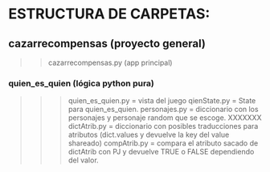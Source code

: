 # ESTRUCTURA DE CARPETAS:
## cazarrecompensas (proyecto general)
>> cazarrecompensas.py (app principal)

### quien_es_quien (lógica python pura)
>>>quien_es_quien.py = vista del juego
>>>qienState.py = State para quien_es_quien. 
>>>personajes.py = diccionario con los personajes y personaje random que se escoge. XXXXXXX
>>>dictAtrib.py = diccionario con posibles traducciones para atributos (dict.values y devuelve la key del value shareado)
>>>compAtrib.py = compara el atributo sacado de dictAtrib con PJ y devuelve TRUE o FALSE dependiendo del valor. 

